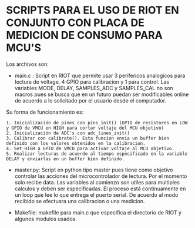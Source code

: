 # SCRIPTS PARA EL USO DE RIOT EN CONJUNTO CON PLACA DE MEDICION DE CONSUMO PARA MCU'S

Los archivos son:
  - main.c : Script en RIOT que permite usar 3 perifericos analogicos para
  lectura de voltage, 4 GPIO para calibracion y 1 para control.
  Las variables MODE, DELAY, SAMPLES_ADC y SAMPLES_CAL no son macros
  pues se busca que en un futuro puedan ser modificables online de acuerdo
  a lo solicitado por el usuario desde el computador.

  Su forma de funcionamiento es:

    1. Inicialización de pines con pins_init() (GPIO de resistores en LOW y GPIO de VMCU en HIGH para cortar voltaje del MCU objetivo)
    2. Inicialización de ADC's con adc_lines_init()
    3. Calibrar con calibrate(). Esta funcion envia un buffer bien definido con los valores obtenidos en la calibracion.
    4. Set HIGH a GPIO de VMCU para activar voltaje al MCU objetivo.
    5. Realizar lecturas de acuerdo al tiempo especificado en la variable DELAY y enviarlas en un buffer bien definido.


  - master.py: Script en python tipo master pues tiene como objetivo controlar las
    acciones del microcontrolador de lectura. Por el momento solo recibe data.
    Las variables al comienzo son utiles para multiples calculos y deben ser
    especificadas.
    El proceso está continuamente en un loop que lee lo que entrega el puerto serial.
    De acuerdo al modo recibido se efectuara una calibracion o una medicion.

  - Makefile: makefile para main.c que especifica el directorio de RIOT y algunos modulos
    usados.
